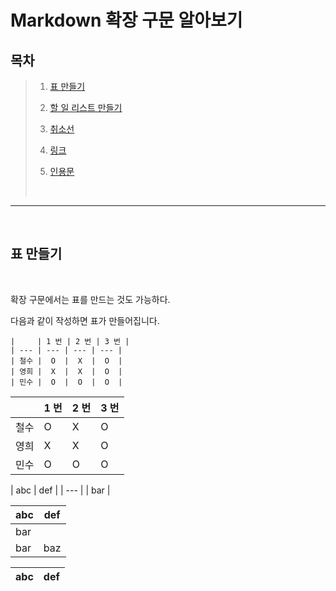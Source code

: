 # Markdown 확장 구문 알아보기

## 목차
> 1. [표 만들기](#표-만들기)
>
> 2. [할 일 리스트 만들기](#할-일-리스트-만들기)
>
> 3. [취소선](#취소선)
>
> 4. [링크](#링크)
>
> 5. [인용문](#인용문)
>
> </br>
---

</br>

## 표 만들기  

</br>

확장 구문에서는 표를 만드는 것도 가능하다.

다음과 같이 작성하면 표가 만들어집니다.

    |     | 1 번 | 2 번 | 3 번 |
    | --- | --- | --- | --- |
    | 철수 |  O  |  X  |  O  |
    | 영희 |  X  |  X  |  O  |
    | 민수 |  O  |  O  |  O  |

|     | 1 번 | 2 번 | 3 번 |
| --- | --- | --- | --- |
| 철수 |  O  |  X  |  O  |
| 영희 |  X  |  X  |  O  |
| 민수 |  O  |  O  |  O  |

| abc | def |
| --- |
| bar |

| abc | def |
| --- | --- |
| bar |
| bar | baz | boo |

| abc | def |
| --- | --- |

